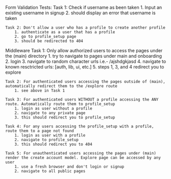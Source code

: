 Form Validation Tests:
    Task 1: Check if username as been taken
        1. Input an existing username in signup
        2. should display an error that username is taken

    Task 2: Don't allow a user who has a profile to create another profile
        1. authenticate as a user that has a profile
        2. go to profile_setup page
        3. should be redirected to 404

Middleware
    Task 1: Only allow authorized users to access the pages under the (main) directory
        1. try to navigate to pages under main and onboarding
        2. login
        3. navigate to random character urls i.e.- /ajshdgkjasd
        4. navigate to known resctricted urls: [auth, lib, ui, etc.]
        5. steps 1, 3, and 4 redirect you to explore

    Task 2: For authenticated users accessing the pages outside of (main), automatically redirect them to the /explore route
        1. see above in Task 1

    Task 3: For authenticated users WITHOUT a profile accessing the ANY route. Automatically route them to profile_setup
        1. login as user without a profile
        2. navigate to any private page
        3. this should redirect you to profile_setup

    Task 4: For any users accessing the profile_setup with a profile, route them to a page not found
        1. login as user with a profile
        2. navigate to profile_setup
        3. this should redirect you to 404

    Task 5: For unauthenticated users accessing the pages under (main) render the create account model. Explore page can be accessed by any user
        1. use a fresh browser and don't login or signup
        2. navigate to all public pages